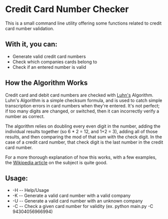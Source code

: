 # Credit Card Number Checker

This is a small command line utility offering some functions related to credit card number validation.

## With it, you can:

 - Generate valid credit card numbers
 - Check which companies cards belong to
 - Check if an entered number is valid

## How the Algorithm Works

 Credit card and debit card numbers are checked with [Luhn's](https://en.wikipedia.org/wiki/Hans_Peter_Luhn) Algorithm. Luhn's Algorithm is a simple checksum formula, and is used to catch simple transcription errors in card numbers when they're entered. It's not perfect; if too many digits are changed, or switched, then it can incorrectly verify a number as correct.

 The algorithm relies on doubling every even digit in the number, adding the individual results together (so 6 * 2 = 12, and 1+2 = 3), adding all of those results, and then comparing the mod of that sum with the check digit. In the case of a credit card number, that check digit is the last number in the credit card number.

 For a more thorough explanation of how this works, with a few examples, the [Wikipedia article](https://en.wikipedia.org/wiki/Luhn_algorithm) on the subject is quite good.

## Usage:

 - -H -- Help/Usage
 - -K -- Generate a valid card number with a valid company
 - -U -- Generate a valid card number with an unknown company
 - -C -- Check a given card number for validity (ex. python main.py -C 94304056966994)
